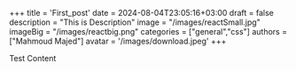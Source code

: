 +++
title = 'First_post'
date = 2024-08-04T23:05:16+03:00
draft = false
description = "This is Description"
image = "/images/reactSmall.jpg"
imageBig = "/images/reactbig.png"
categories = ["general","css"]
authors = ["Mahmoud Majed"]
avatar = '/images/download.jpeg'
+++

Test Content



















